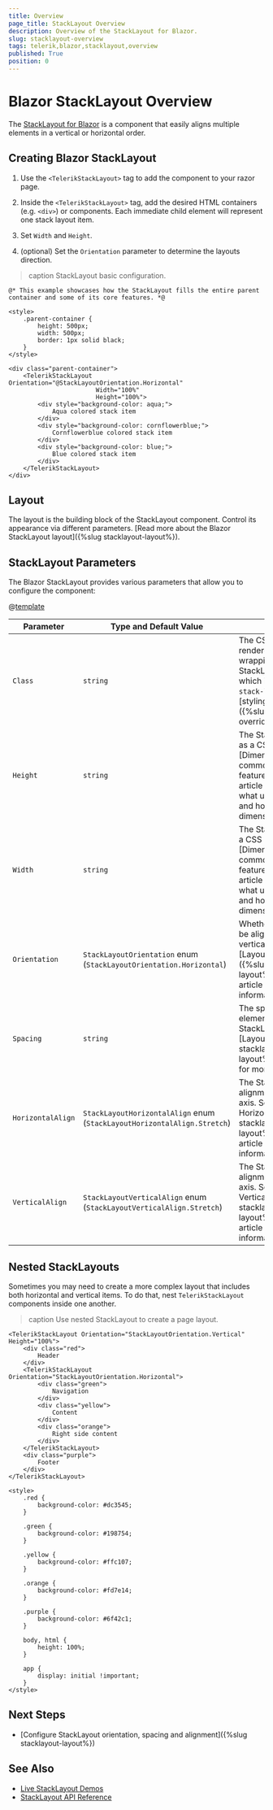 ```yaml
---
title: Overview
page_title: StackLayout Overview
description: Overview of the StackLayout for Blazor.
slug: stacklayout-overview
tags: telerik,blazor,stacklayout,overview
published: True
position: 0
---
```


# Blazor StackLayout Overview

The <a href="https://www.telerik.com/blazor-ui/stacklayout" target="_blank">StackLayout for Blazor</a> is a component that easily aligns multiple elements in a vertical or horizontal order.

## Creating Blazor StackLayout

1. Use the `<TelerikStackLayout>` tag to add the component to your razor page.

2. Inside the `<TelerikStackLayout>` tag, add the desired HTML containers (e.g. `<div>`) or components. Each immediate child element will represent one stack layout item.

3. Set `Width` and `Height`.

4. (optional) Set the `Orientation` parameter to determine the layouts direction.

>caption StackLayout basic configuration.

````RAZOR
@* This example showcases how the StackLayout fills the entire parent container and some of its core features. *@

<style>
    .parent-container {
        height: 500px;
        width: 500px;
        border: 1px solid black;
    }
</style>

<div class="parent-container">
    <TelerikStackLayout Orientation="@StackLayoutOrientation.Horizontal" 
                        Width="100%" 
                        Height="100%">
        <div style="background-color: aqua;">
            Aqua colored stack item
        </div>
        <div style="background-color: cornflowerblue;">
            Cornflowerblue colored stack item
        </div>
        <div style="background-color: blue;">
            Blue colored stack item
        </div>
    </TelerikStackLayout>
</div>
````

## Layout

The layout is the building block of the StackLayout component. Control its appearance via different parameters. [Read more about the Blazor StackLayout layout]({%slug stacklayout-layout%}).

## StackLayout Parameters

The Blazor StackLayout provides various parameters that allow you to configure the component:

@[template](/_contentTemplates/common/parameters-table-styles.md#table-layout)

| Parameter | Type and Default Value | Description |
| ----------- | ----------- | ----------- |
| `Class` | `string` | The CSS class to be rendered on the main wrapping element of the StackLayout component, which is `<div class="k-stack-layout">`. Use for [styling customizations]({%slug themes-override%}). |
| `Height` | `string` | The StackLayout height as a CSS unit. See the [Dimensions]({%slug common-features/dimensions%}) article for more details on what units you can use and how percentage dimensions work. |
| `Width` | `string` | The StackLayout width as a CSS unit. See the [Dimensions]({%slug common-features/dimensions%}) article for more details on what units you can use and how percentage dimensions work. |
| `Orientation` | `StackLayoutOrientation` enum <br/> (`StackLayoutOrientation.Horizontal`) | Whether the content will be aligned horizontally or vertically. See the [Layout Orientation]({%slug stacklayout-layout%}#orientation) article for more information. |
| `Spacing` | `string` | The space between the elements in the StackLayout. See the [Layout Spacing]({%slug stacklayout-layout%}#spacing) article for more information. |
| `HorizontalAlign` | `StackLayoutHorizontalAlign` enum <br/> (`StackLayoutHorizontalAlign.Stretch`) | The StackLayout items alignment based on the X axis. See the [Layout HorizontalAlign]({%slug stacklayout-layout%}#horizontalalign) article for more information. |
| `VerticalAlign` | `StackLayoutVerticalAlign` enum <br/> (`StackLayoutVerticalAlign.Stretch`) | The StackLayout items alignment based on the Y axis. See the [Layout VerticalAlign]({%slug stacklayout-layout%}#verticalalign) article for more information. |

## Nested StackLayouts

Sometimes you may need to create a more complex layout that includes both horizontal and vertical items. To do that, nest `TelerikStackLayout` components inside one another.

>caption Use nested StackLayout to create a page layout.

````RAZOR
<TelerikStackLayout Orientation="StackLayoutOrientation.Vertical" Height="100%">
    <div class="red">
        Header
    </div>
    <TelerikStackLayout Orientation="StackLayoutOrientation.Horizontal">
        <div class="green">
            Navigation
        </div>
        <div class="yellow">
            Content
        </div>
        <div class="orange">
            Right side content
        </div>
    </TelerikStackLayout>
    <div class="purple">
        Footer
    </div>
</TelerikStackLayout>

<style>
    .red {
        background-color: #dc3545;
    }

    .green {
        background-color: #198754;
    }

    .yellow {
        background-color: #ffc107;
    }

    .orange {
        background-color: #fd7e14;
    }

    .purple {
        background-color: #6f42c1;
    }

    body, html {
        height: 100%;
    }

    app {
        display: initial !important;
    }
</style>
````

## Next Steps

* [Configure StackLayout orientation, spacing and alignment]({%slug stacklayout-layout%})

## See Also

  * [Live StackLayout Demos](https://demos.telerik.com/blazor-ui/stacklayout/overview)
  * [StackLayout API Reference](/blazor-ui/api/Telerik.Blazor.Components.TelerikStackLayout)